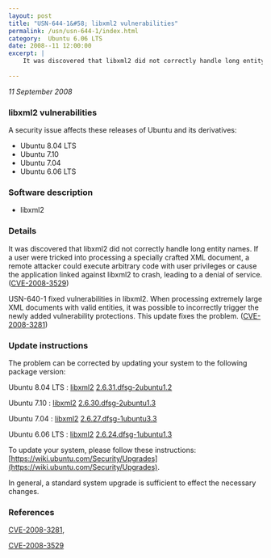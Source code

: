 ```yaml
---
layout: post
title: "USN-644-1&#58; libxml2 vulnerabilities"
permalink: /usn/usn-644-1/index.html
category:  Ubuntu 6.06 LTS
date: 2008--11 12:00:00
excerpt: |
    It was discovered that libxml2 did not correctly handle long entity names. If a user were tricked into processing a specially crafted XML document, a remote attacker could execute arbitrary code with user privileges or cause the application linked against libxml2 to crash, leading to a denial of service. ([CVE-2008-3529](http://people.ubuntu.com/~ubuntu-security/cve/CVE-2008-3529))
    
--- 
```

 
 

*11 September 2008*

### libxml2 vulnerabilities

A security issue affects these releases of Ubuntu and its derivatives:

* Ubuntu 8.04 LTS
* Ubuntu 7.10
* Ubuntu 7.04
* Ubuntu 6.06 LTS

### Software description

* libxml2 

### Details

It was discovered that libxml2 did not correctly handle long entity names. If a user were tricked into processing a specially crafted XML document, a remote attacker could execute arbitrary code with user privileges or cause the application linked against libxml2 to crash, leading to a denial of service. ([CVE-2008-3529](http://people.ubuntu.com/~ubuntu-security/cve/CVE-2008-3529))

USN-640-1 fixed vulnerabilities in libxml2. When processing extremely large XML documents with valid entities, it was possible to incorrectly trigger the newly added vulnerability protections. This update fixes the problem. ([CVE-2008-3281](http://people.ubuntu.com/~ubuntu-security/cve/CVE-2008-3281)) 

### Update instructions

The problem can be corrected by updating your system to the following package version:

Ubuntu 8.04 LTS
 : [libxml2](https://launchpad.net/ubuntu/+source/libxml2) <span> [2.6.31.dfsg-2ubuntu1.2](https://launchpad.net/ubuntu/+source/libxml2/2.6.31.dfsg-2ubuntu1.2) </span> 

Ubuntu 7.10
 : [libxml2](https://launchpad.net/ubuntu/+source/libxml2) <span> [2.6.30.dfsg-2ubuntu1.3](https://launchpad.net/ubuntu/+source/libxml2/2.6.30.dfsg-2ubuntu1.3) </span> 

Ubuntu 7.04
 : [libxml2](https://launchpad.net/ubuntu/+source/libxml2) <span> [2.6.27.dfsg-1ubuntu3.3](https://launchpad.net/ubuntu/+source/libxml2/2.6.27.dfsg-1ubuntu3.3) </span> 

Ubuntu 6.06 LTS
 : [libxml2](https://launchpad.net/ubuntu/+source/libxml2) <span> [2.6.24.dfsg-1ubuntu1.3](https://launchpad.net/ubuntu/+source/libxml2/2.6.24.dfsg-1ubuntu1.3) </span> 

To update your system, please follow these instructions: [https://wiki.ubuntu.com/Security/Upgrades](https://wiki.ubuntu.com/Security/Upgrades).

In general, a standard system upgrade is sufficient to effect the necessary changes. 

### References

 
 [CVE-2008-3281](http://people.ubuntu.com/~ubuntu-security/cve/CVE-2008-3281), 

 [CVE-2008-3529](http://people.ubuntu.com/~ubuntu-security/cve/CVE-2008-3529)
 

